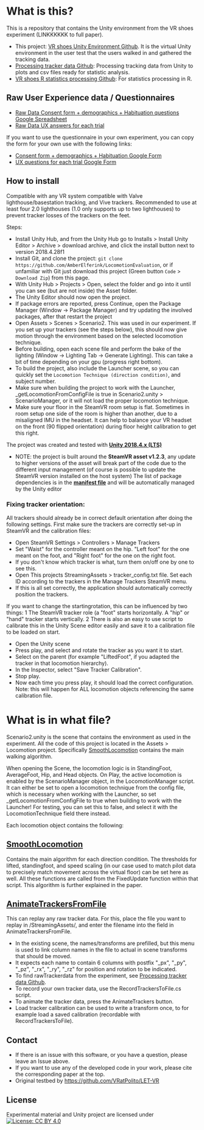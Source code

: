 # What is this?
This is a repository that contains the Unity environment from the VR shoes experiment (LINKKKKKK to full paper).

- This project: [VR shoes Unity Environment Github](https://github.com/AmberElferink/LocomotionEvaluation). It is the virtual Unity environment in the user test that the users walked in and gathered the tracking data.
- [Processing tracker data Github](https://github.com/AmberElferink/VRshoesDataProcessing): Processing tracking data from Unity to plots and csv files ready for statistic analysis.
- [VR shoes R statistics processing Github](https://github.com/AlexisDerumigny/Reproducibility-VR-Project): For statistics processing in R.



## Raw User Experience data / Questionnaires

- [Raw Data Consent form + demographics + Habituation questions Google Spreadsheet](https://docs.google.com/spreadsheets/d/18L1FDxcECkfh0YWAIcpaJXAqzQvc4uHcm83MKERbGXg/edit?usp=sharing)
- [Raw Data UX answers for each trial](https://docs.google.com/spreadsheets/d/1mwZUULM_gU6-xjh3AGX8X6qKFkpROcqetkRowhyOwM8/edit?usp=sharing)


If you want to use the questionnaire in your own experiment, you can copy the form for your own use with the following links:
- [Consent form + demographics + Habituation Google Form ](https://docs.google.com/forms/d/16HUnzGaGV9iMNdykEuPBm8y9UqQQHBMW23HlNOklhPY/copy)
- [UX questions for each trial Google Form](https://docs.google.com/forms/d/1SUaqCdrhtiCeiOQPW767yPz0z7UIzTfgg31t2_o47Wo/copy)


## How to install
Compatible with any VR system compatible with Valve lighthouse/basestation tracking, and Vive trackers. Recommended to use at least four 2.0 lighthouses (1.0 only supports up to two lighthouses) to prevent tracker losses of the trackers on the feet.

Steps:
- Install Unity Hub, and from the Unity Hub go to Installs > Install Unity Editor > Archive > download archive, and click the install button next to version 2018.4.28f1
- Install Git, and clone the project: `git clone https://github.com/AmberElferink/LocomotionEvaluation`, or if unfamiliar with Git just download this project (Green button `Code` > `Download Zip`) from this page.
- With Unity Hub > Projects > Open, select the folder and go into it until you can see (but are not inside) the Asset folder.
- The Unity Editor should now open the project.
- If package errors are reported, press Continue, open the Package Manager (Window -> Package Manager) and try updating the involved packages, after that restart the project
- Open Assets > Scenes > Scenario2. This was used in our experiment. If you set up your trackers (see the steps below), this should now give motion through the environment based on the selected locomotion technique. 
- Before building, open each scene file and perform the bake of the lighting (Window -> Lighting Tab -> Generate Lighting). This can take a bit of time depending on your gpu (progress right bottom).
- To build the project, also include the Launcher scene, so you can quickly set the `Locomotion Technique (direction condition)`, and subject number.
- Make sure when building the project to work with the Launcher, _getLocomotionFromConfigFile is true in Scenario2.unity > ScenarioManager, or it will not load the proper locomotion technique.
- Make sure your floor in the SteamVR room setup is flat. Sometimes in room setup one side of the room is higher than another, due to a misaligned IMU in the headset. It can help to balance your VR headset on the front (90 flipped orientation) during floor height calibration to get this right.

The project was created and tested with [**Unity 2018.4.x (LTS)**](https://unity3d.com/unity/qa/lts-releases?version=2018.4)
- NOTE: the project is built around the **SteamVR asset v1.2.3**, any update to higher versions of the asset will break part of the code due to the different input management (of course is possible to update the SteamVR version installed on the host system)
The list of package dependencies is in the [**manifest file**](UnityProject/Packages/manifest.json) and will be automatically managed by the Unity editor


### Fixing tracker orientation:
All trackers should already be in correct default orientation after doing the following settings. 
First make sure the trackers are correctly set-up in SteamVR and the calibration files:
- Open SteamVR Settings > Controllers > Manage Trackers
- Set "Waist" for the controller meant on the hip. "Left foot" for the one meant on the foot, and "Right foot" for the one on the right foot.
- If you don't know which tracker is what, turn them on/off one by one to see this.
- Open This projects StreamingAssets > tracker_config.txt file. Set each ID according to the trackers in the Manage Trackers SteamVR menu.
- If this is all set correctly, the application should automatically correctly position the trackers.


If you want to change the startingrotation, this can be influenced by two things:
1 The SteamVR tracker role (a "foot" starts horizontally. A "hip" or "hand" tracker starts vertically.
2 There is also an easy to use script to calibrate this in the Unity Scene editor easily and save it to a calibration file to be loaded on start.
- Open the Unity scene
- Press play, and select and rotate the tracker as you want it to start.
- Select on the parent (for example "LiftedFoot", if you adapted the tracker in that locomotion hierarchy).
- In the Inspector, select "Save Tracker Calibration".
- Stop play.
- Now each time you press play, it should load the correct configuration. Note: this will happen for ALL locomotion objects referencing the same calibration file.

# What is in what file?
Scenario2.unity is the scene that contains the environment as used in the experiment.
All the code of this project is located in the Assets > Locomotion project.
Specifically [SmoothLocomotion](#SmoothLocomotion) contains the main walking algorithm.


When opening the Scene, the locomotion logic is in StandingFoot, AverageFoot, Hip, and Head objects. On Play, the active locomotion is enabled by the ScenarioManager object, in the LocomotionManager script. It can either be set to open a locomotion technique from the config file, which is necessary when working with the Launcher, so set _getLocomotionFromConfigFile to true when building to work with the Launcher! For testing, you can set this to false, and select it with the LocomotionTechnique field there instead.

Each locomotion object contains the following:

## [SmoothLocomotion](https://github.com/AmberElferink/LocomotionEvaluation/blob/master_public/UnityProject/Assets/Locomotion/SmoothLocomotion.cs)
Contains the main algorithm for each direction condition. The thresholds for lifted, standingfoot, and speed scaling (in our case used to match pilot data to precisely match movement across the virtual floor) can be set here as well. All these functions are called from the FixedUpdate function within that script. This algorithm is further explained in the paper.


## [AnimateTrackersFromFile](https://github.com/AmberElferink/LocomotionEvaluation/blob/master_public/UnityProject/Assets/Locomotion/AnimateTrackersFromFile.cs)
This can replay any raw tracker data. For this, place the file you want to replay in /StreamingAssets/, and enter the filename into the field in AnimateTrackersFromFile.
- In the existing scene, the names/transforms are prefilled, but this menu is used to link column names in the file to actual in scene transforms that should be moved.
- It expects each name to contain 6 columns with postfix "_px", "_py", "_pz", "_rx", "_ry", "_rz" for position and rotation to be indicated.
- To find rawTrackerdata from the experiment, see [Processing tracker data Github](https://github.com/AmberElferink/VRshoesDataProcessing).
- To record your own tracker data, use the RecordTrackersToFile.cs script.
- To animate the tracker data, press the AnimateTrackers button.
- Load tracker calibration can be used to write a transform once, to for example load a saved calibration (recordable with RecordTrackersToFile).
    
## Contact
- If there is an issue with this software, or you have a question, please leave an Issue above.
- If you want to use any of the developed code in your work, please cite the corresponding paper at the top.
- Original testbed by https://github.com/VRatPolito/LET-VR

## License
Experimental material and Unity project are licensed under
 [![License: CC BY 4.0](https://img.shields.io/badge/License-CC%20BY%204.0-lightgrey.svg)](https://creativecommons.org/licenses/by/4.0/)
 

